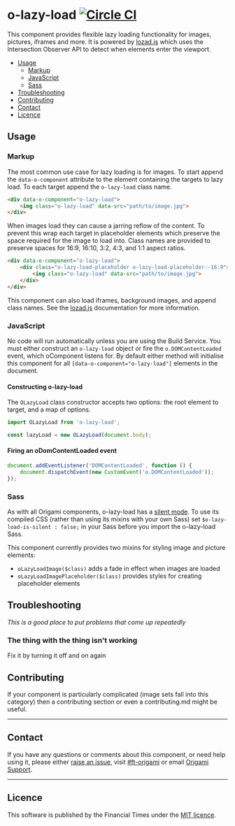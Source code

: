 o-lazy-load [![Circle CI](https://circleci.com/gh/Financial-Times/o-lazy-load/tree/master.svg?style=svg)](https://circleci.com/gh/Financial-Times/o-lazy-load/tree/master)
=================

This component provides flexible lazy loading functionality for images, pictures, iframes and more. It is powered by [lozad.js] which uses the Intersection Observer API to detect when elements enter the viewport.

- [Usage](#usage)
	- [Markup](#markup)
	- [JavaScript](#javascript)
	- [Sass](#sass)
- [Troubleshooting](#troubleshooting)
- [Contributing](#contributing)
- [Contact](#contact)
- [Licence](#licence)

[lozad.js]: (https://github.com/ApoorvSaxena/lozad.js)

## Usage

### Markup

The most common use case for lazy loading is for images. To start append the `data-o-component` attribute to the element containing the targets to lazy load. To each target append the `o-lazy-load` class name.

```html
<div data-o-component="o-lazy-load">
	<img class="o-lazy-load" data-src="path/to/image.jpg">
</div>
```

When images load they can cause a jarring reflow of the content. To prevent this wrap each target in placeholder elements which preserve the space required for the image to load into. Class names are provided to preserve spaces for 16:9, 16:10, 3:2, 4:3, and 1:1 aspect ratios.

```html
<div data-o-component="o-lazy-load">
	<div class="o-lazy-load-placeholder o-lazy-load-placeholder--16:9">
		<img class="o-lazy-load" data-src="path/to/image.jpg">
	</div>
</div>
```

This component can also load iframes, background images, and append class names. See the [lozad.js] documentation for more information.

### JavaScript

No code will run automatically unless you are using the Build Service.
You must either construct an `o-lazy-load` object or fire the `o.DOMContentLoaded` event, which oComponent listens for. By default either method will initialise this component for all `[data-o-component="o-lazy-load"]` elements in the document.

#### Constructing o-lazy-load

The `OLazyLoad` class constructor accepts two options: the root element to target, and a map of options.

```js
import OLazyLoad from 'o-lazy-load';

const lazyLoad = new OLazyLoad(document.body);
```

#### Firing an oDomContentLoaded event

```js
document.addEventListener('DOMContentLoaded', function () {
	document.dispatchEvent(new CustomEvent('o.DOMContentLoaded'));
});
```

### Sass

As with all Origami components, o-lazy-load has a [silent mode](http://origami.ft.com/docs/syntax/scss/#silent-styles). To use its compiled CSS (rather than using its mixins with your own Sass) set `$o-lazy-load-is-silent : false;` in your Sass before you import the o-lazy-load Sass.

This component currently provides two mixins for styling image and picture elements:

- `oLazyLoadImage($class)` adds a fade in effect when images are loaded
- `oLazyLoadImagePlaceholder($class)` provides styles for creating placeholder elements

## Troubleshooting
_This is a good place to put problems that come up repeatedly_

### The thing with the thing isn't working
Fix it by turning it off and on again

## Contributing
If your component is particularly complicated (image sets fall into this category) then a contributing section or even a contributing.md might be useful.

---

## Contact

If you have any questions or comments about this component, or need help using it, please either [raise an issue](https://github.com/Financial-Times/o-lazy-load/issues), visit [#ft-origami](https://financialtimes.slack.com/messages/ft-origami/) or email [Origami Support](mailto:origami-support@ft.com).

----

## Licence

This software is published by the Financial Times under the [MIT licence](http://opensource.org/licenses/MIT).
